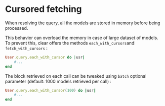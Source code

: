 # Cursored fetching

When resolving the query, all the models are stored in memory before being processed.

This behavior can overload the memory in case of large dataset of models. To prevent this, clear offers the methods `each_with_cursors`and `fetch_with_cursors` :

```ruby
User.query.each_with_cursor do |usr|
    #...
end
```

The block retrieved on each call can be tweaked using `batch` optional parameter \(default: 1000 models retrieved per call\) :

```ruby
User.query.each_with_cursor(100) do |usr|
    #...
end
```

